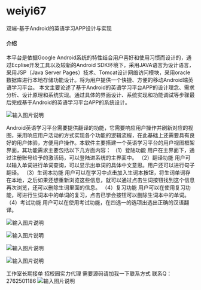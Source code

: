 # weiyi67
双端-基于Android的英语学习APP设计与实现

#### 介绍
本平台是依据Google Android系统的特性结合用户喜好和使用习惯而设计的，通过Ecplise开发工具以及较新的Android SDK环境下，采用JAVA语言为设计语言，采用JSP（Java Server Pages）技术、Tomcat设计网络访问模块，采用oracle数据库进行本地存储功能设计。将为用户提供一个快捷、方便的移动Android端英语学习平台。
本文主要论述了基于Android的英语学习平台APP的设计理念、需求分析、设计原理和系统实现。通过具体的界面设计、系统实现和功能调试等步骤最后完成基于Android的英语学习平台APP的系统设计。


![输入图片说明](https://images.gitee.com/uploads/images/2020/1129/233910_cec8860a_4865385.png "屏幕截图.png")

Android英语学习平台需要提供翻译的功能，它需要响应用户操作并刷新对应的视图，采用响应用户活动的方式实现各个功能的逻辑流程，在此基础上还需要具有良好的用户体验，方便用户操作。本软件主要搭建一个英语学习平台的用户视图框架界面，其功能需求主要包括以下几方面内容：
（1）登陆功能
用户在主界面下，通过注册账号给予的激活码，可以登陆进系统的主界面中。
（2）翻译功能
用户可以输入单词进行单词查询，可以显示出单词的具体中文意思。用户还可以进行句子翻译。
（3）生词本功能
用户可以在学习中点击加入生词本按钮，将生词单词存在本地，之后如果还想重新浏览这些信息，就可以通过点击生词按钮找到这个信息再次浏览，还可以删除生词里面的信息。
（4）复习功能
用户可以在使用复习功能，可进行生词本中的单词的复习，点击已学会按钮可以删除生词本中的单词。
（4）考试功能
用户可以在使用考试功能，在四选一的选项出选出正确的汉语翻译。

![输入图片说明](https://images.gitee.com/uploads/images/2020/1129/233931_3497373a_4865385.png "屏幕截图.png")

![输入图片说明](https://images.gitee.com/uploads/images/2020/1129/233946_9fa325e4_4865385.png "屏幕截图.png")

![输入图片说明](https://images.gitee.com/uploads/images/2020/1129/233952_7b5870bd_4865385.png "屏幕截图.png")

![输入图片说明](https://images.gitee.com/uploads/images/2020/1129/233958_0f74ae41_4865385.png "屏幕截图.png")

工作室长期接单 招校园实力代理
需要源码请加我一下联系方式
联系Q：2762501186
![输入图片说明](https://images.gitee.com/uploads/images/2020/1119/003728_cd598bb9_4865385.jpeg "微信.jpg")
